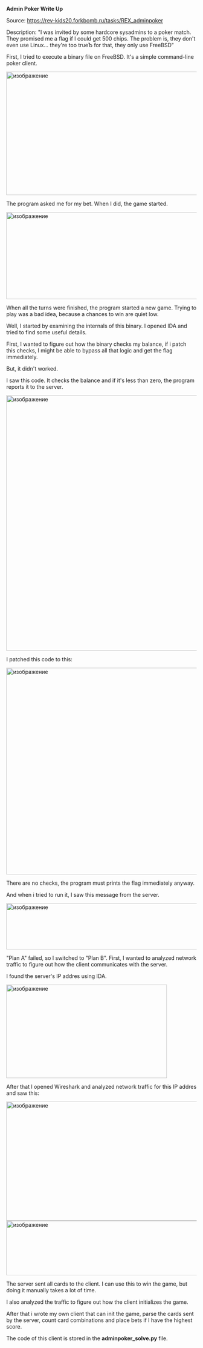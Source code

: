 **Admin Poker Write Up**

Source: https://rev-kids20.forkbomb.ru/tasks/REX_adminpoker

Description: "I was invited by some hardcore sysadmins to a poker match. They promised me a flag if I could get 500 chips. The problem is, they don't even use Linux... they're too trueЪ for that, they only use FreeBSD"

First, I tried to execute a binary file on FreeBSD. It's a simple command-line poker client.

<img width="576" height="326" alt="изображение" src="https://github.com/user-attachments/assets/7d0fb3c0-ce1d-4d2d-b9ca-70091fe49e8e" />

The program asked me for my bet. When I did, the game started.

<img width="552" height="230" alt="изображение" src="https://github.com/user-attachments/assets/64248b59-2e30-42c1-9b71-62a3960e7acd" />

When all the turns were finished, the program started a new game. Trying to play was a bad idea, because a chances to win are quiet low.

Well, I started by examining the internals of this binary. I opened IDA and tried to find some useful details.

First, I wanted to figure out how the binary checks my balance, if i patch this checks, I might be able to bypass all that logic and get the flag immediately.

But, it didn't worked.

I saw this code. It checks the balance and if it's less than zero, the program reports it to the server.

<img width="894" height="675" alt="изображение" src="https://github.com/user-attachments/assets/494cbeba-b487-4e25-90c7-e29b03325980" />

I patched this code to this:

<img width="1220" height="546" alt="изображение" src="https://github.com/user-attachments/assets/5e30b62e-67db-4a2a-8c68-50326faf26f6" />

There are no checks, the program must prints the flag immediately anyway.

And when i tried to run it, I saw this message from the server.

<img width="648" height="122" alt="изображение" src="https://github.com/user-attachments/assets/2a6376ac-67f8-4484-8ee1-a6be3a0546b9" />

"Plan A" failed, so I switched to "Plan B". First, I wanted to analyzed network traffic to figure out how the client communicates with the server.

I found the server's IP addres using IDA. 

<img width="425" height="247" alt="изображение" src="https://github.com/user-attachments/assets/64212502-8eab-46f9-b938-2f8bc2dd51af" />

After that I opened Wireshark and analyzed network traffic for this IP addres and saw this:

<img width="1810" height="315" alt="изображение" src="https://github.com/user-attachments/assets/70374924-9f3a-4f9c-88e7-2db17550365c" />

<img width="578" height="144" alt="изображение" src="https://github.com/user-attachments/assets/35949a4b-acc6-48f1-88ea-e10d2ee2d85f" />

The server sent all cards to the client. I can use this to win the game, but doing it manually takes a lot of time.

I also analyzed the traffic to figure out how the client initializes the game.

After that i wrote my own client that can init the game, parse the cards sent by the server, count card combinations and place bets if I have the highest score.

The code of this client is stored in the **adminpoker_solve.py** file.
